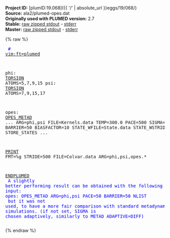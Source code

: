 **Project ID:** [plumID:19.068]({{ '/' | absolute_url }}eggs/19/068/)  
**Source:** ala2/plumed-opes.dat  
**Originally used with PLUMED version:** 2.7  
**Stable:** [raw zipped stdout](plumed-opes.dat.plumed.stdout.txt.zip) - [stderr](plumed-opes.dat.plumed.stderr)  
**Master:** [raw zipped stdout](plumed-opes.dat.plumed_master.stdout.txt.zip) - [stderr](plumed-opes.dat.plumed_master.stderr)  

{% raw %}<pre>
<span style="color:blue"># <a href="https://plumed.github.io/doc-master/user-doc/html/_vim_syntax.html">vim:ft=plumed</a></span>

phi: <a href="https://plumed.github.io/doc-master/user-doc/html/_t_o_r_s_i_o_n.html">TORSION</a> ATOMS=5,7,9,15
psi: <a href="https://plumed.github.io/doc-master/user-doc/html/_t_o_r_s_i_o_n.html">TORSION</a> ATOMS=7,9,15,17

opes: <a href="https://plumed.github.io/doc-master/user-doc/html/_o_p_e_s__m_e_t_a_d.html">OPES_METAD</a> ...
  ARG=phi,psi
  FILE=Kernels.data
  TEMP=300.0
  PACE=500
  SIGMA=0.15,0.15
  BARRIER=50
  BIASFACTOR=10
  STATE_WFILE=State.data
  STATE_WSTRIDE=10000
  STORE_STATES
...

<a href="https://plumed.github.io/doc-master/user-doc/html/_p_r_i_n_t.html">PRINT</a> FMT=%g STRIDE=500 FILE=Colvar.data ARG=phi,psi,opes.*

<a href="https://plumed.github.io/doc-master/user-doc/html/_e_n_d_p_l_u_m_e_d.html">ENDPLUMED</a>
<span style="color:blue"></span>
<span style="color:blue">A slightly better performing result can be obtained with the following simpler input:</span>
<span style="color:blue"></span>
<span style="color:blue">  opes: OPES_METAD ARG=phi,psi PACE=50 BARRIER=50 NLIST</span>
<span style="color:blue"></span>
<span style="color:blue">but it was not used, to have a more fair comparison with standard metadynamics ala2 simulations.</span>
<span style="color:blue">(if not set, SIGMA is chosen adaptively, similarly to METAD ADAPTIVE=DIFF)</span>
</pre>{% endraw %}
